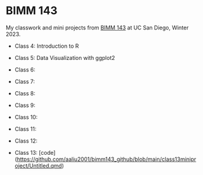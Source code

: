 # BIMM 143
My classwork and mini projects from [BIMM 143](https://bioboot.github.io/bimm143_W23/) at UC San Diego, Winter 2023.

- Class 4: Introduction to R

- Class 5: Data Visualization with ggplot2

- Class 6:
- Class 7:
- Class 8:
- Class 9:
- Class 10:
- Class 11:
- Class 12:
- Class 13: [code] (https://github.com/aaliu2001/bimm143_github/blob/main/class13miniproject/Untitled.qmd)

